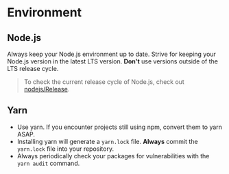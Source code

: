 # Environment

## Node.js

Always keep your Node.js environment up to date. Strive for keeping your Node.js version in the latest LTS version. **Don't** use versions outside of the LTS release cycle.

> To check the current release cycle of Node.js, check out [nodejs/Release](https://github.com/nodejs/Release).

## Yarn

- Use yarn. If you encounter projects still using npm, convert them to yarn ASAP.
- Installing yarn will generate a `yarn.lock` file. **Always** commit the `yarn.lock` file into your repository.
- Always periodically check your packages for vulnerabilities with the `yarn audit` command.
